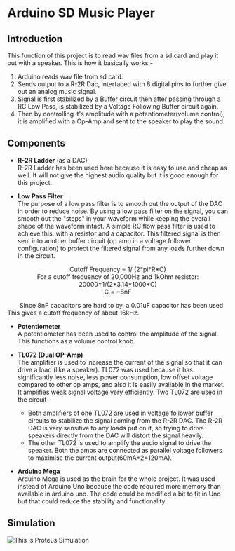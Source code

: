 # Arduino SD Music Player

## Introduction
This function of this project is to read wav files from a sd card and play it out with a speaker. This is how it basically works - </br>
1. Arduino reads wav file from sd card.
2. Sends output to a R-2R Dac, interfaced with 8 digital pins to further give out an analog music signal.
3. Signal is first stabilized by a Buffer circuit then after passing through a RC Low Pass, is stabilized by a Voltage Following Buffer circuit again. 
4. Then by controlling it's amplitude with a potentiometer(volume control), it is amplified with a Op-Amp and sent to the speaker to play the sound.

## Components 
* **R-2R Ladder** (as a DAC) </br>
R-2R Ladder has been used here because it is easy to use and cheap as well. It will not give the highest audio quality but it is good enough for this project.

* **Low Pass Filter** </br>
The purpose of a low pass filter is to smooth out the output of the DAC in order to reduce noise.  By using a low pass filter on the signal, you can smooth out the "steps" in your waveform while keeping the overall shape of the waveform intact. A simple RC flow pass filter is used to achieve this: with a resistor and a capacitor. This filtered signal is then sent into another buffer circuit (op amp in a voltage follower configuration) to protect the filtered signal from any loads further down in the circuit. 
<p align="center">
Cutoff Frequency = 1/ (2*pi*R*C) </br>
For a cutoff frequency of 20,000Hz and 1kOhm resistor: 20000=1/(2*3.14*1000*C) </br>
C = ~8nF  </br>
</p> 
&emsp;&emsp;Since 8nF capacitors are hard to by, a 0.01uF capacitor has been used. This gives a cutoff frequency of about 16kHz.

* **Potentiometer** </br>
A potentiometer has been used to control the amplitude of the signal. This functions as a volume control knob.

* **TL072 (Dual OP-Amp)** </br>
The amplifier is used to increase the current of the signal so that it can drive a load (like a speaker). TL072 was used because it has significantly less noise, less power consumption, low offset voltage compared to other op amps,  and also it is easily available in the market. It amplifies weak signal voltage very efficiently. Two TL072 are used in the circuit - 
  * Both amplifiers of one TL072 are used in voltage follower buffer circuits to stabilize the signal coming from the R-2R DAC. The R-2R DAC is very sensitive to any loads put on it, so trying to drive speakers directly from the DAC will distort the signal heavily.
  * The other TL072 is used to amplify the audio signal to drive the speaker. Both the amps are connected as parallel voltage followers to maximise the current output(60mA*2=120mA). 

* **Arduino Mega**  </br>
Arduino Mega is used as the brain for the whole project. It was used instead of Arduino Uno because the code required more memory than available in arduino uno. The code could be modified a bit to fit in Uno but that could reduce the stability and functionality.

## Simulation
![This is Proteus Simulation](https://ibb.co/gRT0Khy)

